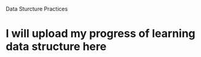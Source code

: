 Data Sturcture Practices

I will upload my progress of learning  data structure here
==========================================================